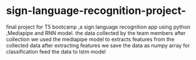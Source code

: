 # sign-language-recognition-project-
final project for T5 bootcamp ,a sign language recognition app using python ,Mediapipe and RNN model.
the data collected by the team members 
after collection we used the mediapipe model to extracts features from the collected data 
after extracting features we save the data as numpy array for classification 
feed the data to lstm model

